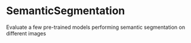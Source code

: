 # SemanticSegmentation
Evaluate a few pre-trained models performing semantic segmentation on different images
